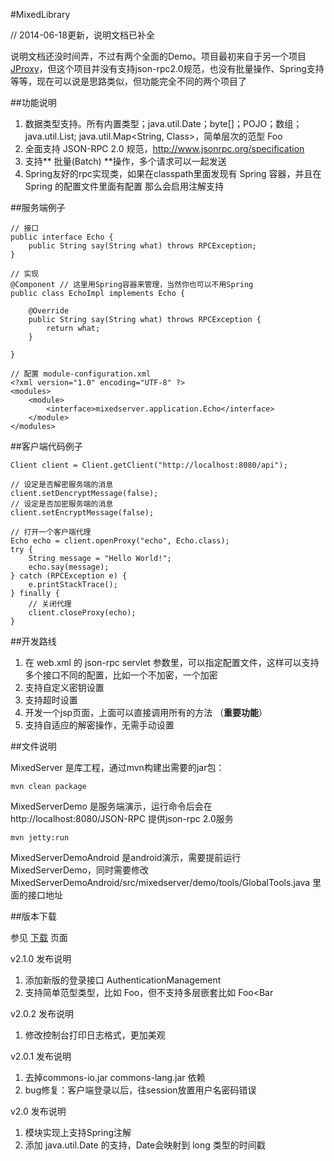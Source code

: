 #MixedLibrary

// 2014-06-18更新，说明文档已补全

说明文档还没时间弄，不过有两个全面的Demo。项目最初来自于另一个项目[JProxy](https://code.google.com/p/jpoxy/)，但这个项目并没有支持json-rpc2.0规范，也没有批量操作、Spring支持等等，现在可以说是思路类似，但功能完全不同的两个项目了

##功能说明

1. 数据类型支持。所有内置类型；java.util.Date；byte[]；POJO；数组；java.util.List<Class>; java.util.Map<String, Class>，简单层次的范型 Foo<Bar>
2. 全面支持 JSON-RPC 2.0 规范，http://www.jsonrpc.org/specification
3. 支持** 批量(Batch) **操作，多个请求可以一起发送
4. Spring友好的rpc实现类，如果在classpath里面发现有 Spring 容器，并且在 Spring 的配置文件里面有配置 <bean class="mixedserver.protocol.ModuleContext" /> 那么会启用注解支持

##服务端例子

	// 接口
	public interface Echo {
		public String say(String what) throws RPCException;
	}
	
	// 实现
	@Component // 这里用Spring容器来管理，当然你也可以不用Spring
	public class EchoImpl implements Echo {

		@Override
		public String say(String what) throws RPCException {
			return what;
		}

	}
	
	// 配置 module-configuration.xml
	<?xml version="1.0" encoding="UTF-8" ?>
	<modules>
		<module>
			<interface>mixedserver.application.Echo</interface>
		</module>
	</modules>


##客户端代码例子

	Client client = Client.getClient("http://localhost:8080/api");

	// 设定是否解密服务端的消息
	client.setDencryptMessage(false);
	// 设定是否加密服务端的消息
	client.setEncryptMessage(false);
	
	// 打开一个客户端代理
	Echo echo = client.openProxy("echo", Echo.class);
	try {
		String message = "Hello World!";
		echo.say(message);
	} catch (RPCException e) {
		e.printStackTrace();
	} finally {
		// 关闭代理
		client.closeProxy(echo);
	}

##开发路线

1. 在 web.xml 的 json-rpc servlet 参数里，可以指定配置文件，这样可以支持多个接口不同的配置，比如一个不加密，一个加密
2. 支持自定义密钥设置
3. 支持超时设置
4. 开发一个jsp页面，上面可以直接调用所有的方法 （**重要功能**）
5. 支持自适应的解密操作，无需手动设置


##文件说明

MixedServer 是库工程，通过mvn构建出需要的jar包：

	mvn clean package

MixedServerDemo 是服务端演示，运行命令后会在 http://localhost:8080/JSON-RPC 提供json-rpc 2.0服务
	
	mvn jetty:run

MixedServerDemoAndroid 是android演示，需要提前运行 MixedServerDemo，同时需要修改 MixedServerDemoAndroid/src/mixedserver/demo/tools/GlobalTools.java 里面的接口地址

##版本下载

参见 [下载](https://github.com/zhangxhbeta/MixedLibrary/releases) 页面 

v2.1.0 发布说明

1. 添加新版的登录接口 AuthenticationManagement
2. 支持简单范型类型，比如 Foo<Bar>，但不支持多层嵌套比如 Foo<Bar<Other>

v2.0.2 发布说明

1. 修改控制台打印日志格式，更加美观

v2.0.1 发布说明

1. 去掉commons-io.jar commons-lang.jar 依赖
2. bug修复：客户端登录以后，往session放置用户名密码错误

v2.0 发布说明

1. 模块实现上支持Spring注解
2. 添加 java.util.Date 的支持，Date会映射到 long 类型的时间戳
